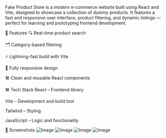 Fake Product Store is a modern e-commerce website built using React and Vite, designed to showcase a collection of dummy products. It features a fast and responsive user interface, product filtering, and dynamic listings — perfect for learning and prototyping frontend development.

🚀 Features
🔍 Real-time product search

🗂️ Category-based filtering

⚡ Lightning-fast build with Vite

📱 Fully responsive design

🛠️ Clean and reusable React components

🛠️ Tech Stack
React – Frontend library

Vite – Development and build tool

Tailwind – Styling

JavaScript – Logic and functionality

📸 Screenshots
![Image](https://github.com/user-attachments/assets/fee5a782-2bed-48f2-b194-a1ef69e691a3)
![Image](https://github.com/user-attachments/assets/93e31431-5163-4835-be9c-d5f61f1382cd)
![Image](https://github.com/user-attachments/assets/bcc4b4d8-f1d2-4532-b4af-38532d94b280)
![Image](https://github.com/user-attachments/assets/86a483a5-eaa0-4e89-874a-ec70daa523b8)
